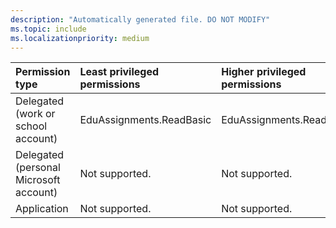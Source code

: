 ```yaml
---
description: "Automatically generated file. DO NOT MODIFY"
ms.topic: include
ms.localizationpriority: medium
---
```


|Permission type|Least privileged permissions|Higher privileged permissions|
|:---|:---|:---|
|Delegated (work or school account)|EduAssignments.ReadBasic|EduAssignments.Read|
|Delegated (personal Microsoft account)|Not supported.|Not supported.|
|Application|Not supported.|Not supported.|

